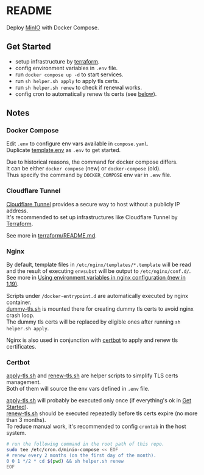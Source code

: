 # README

Deploy [MinIO](https://min.io/) with Docker Compose.

## Get Started

- setup infrastructure by [terraform](./terraform/README.md).
- config environment variables in `.env` file.
- run `docker compose up -d` to start services.
- run `sh helper.sh apply` to apply tls certs.
- run `sh helper.sh renew` to check if renewal works.
- config cron to automatically renew tls certs (see [below](#certbot)).

## Notes

### Docker Compose

Edit `.env` to configure env vars available in `compose.yaml`.\
Duplicate [template.env](./template.env) as `.env` to get started.

Due to historical reasons, the command for docker compose differs.\
It can be either `docker compose` (new) or `docker-compose` (old).\
Thus specify the command by `DOCKER_COMPOSE` env var in `.env` file.

### Cloudflare Tunnel

[Cloudflare Tunnel](https://developers.cloudflare.com/cloudflare-one/connections/connect-networks/)
provides a secure way to host without a publicly IP address.\
It's recommended to set up infrastructures like Cloudflare Tunnel by [Terraform](https://www.terraform.io/).

See more in [terraform/README.md](./terraform/README.md).

### Nginx

By default, template files in `/etc/nginx/templates/*.template` will be read\
and the result of executing `envsubst` will be output to `/etc/nginx/conf.d/`.\
See more in [Using environment variables in nginx configuration (new in 1.19)](https://hub.docker.com/_/nginx#:~:text=Using%20environment%20variables%20in%20nginx%20configuration%20(new%20in%201.19)).

Scripts under `/docker-entrypoint.d` are automatically executed by nginx container.\
[dummy-tls.sh](./shell/dummy-tls.sh) is mounted there for creating dummy tls certs to avoid nginx crash loop.\
The dummy tls certs will be replaced by eligible ones after running `sh helper.sh apply`.

Nginx is also used in conjunction with [certbot](#certbot) to apply and renew tls certificates.

### Certbot

[apply-tls.sh](./shell/apply-tls.sh) and [renew-tls.sh](./shell/renew-tls.sh)
are helper scripts to simplify TLS certs management.\
Both of them will source the env vars defined in `.env` file.

[apply-tls.sh](./shell/apply-tls.sh) will probably be executed only once (if everything's ok in [Get Started](#get-started)).\
[renew-tls.sh](./shell/renew-tls.sh) should be executed repeatedly before tls certs expire (no more than 3 months).\
To reduce manual work, it's recommended to config `crontab` in the host system.

```sh
# run the following command in the root path of this repo.
sudo tee /etc/cron.d/minio-compose << EOF
# renew every 2 months (on the first day of the month).
0 0 1 */2 * cd $(pwd) && sh helper.sh renew
EOF
```
